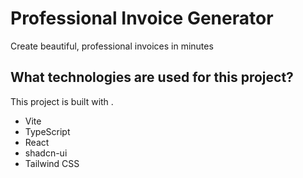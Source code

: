 # Professional Invoice Generator
Create beautiful, professional invoices in minutes

## What technologies are used for this project?

This project is built with .

- Vite
- TypeScript
- React
- shadcn-ui
- Tailwind CSS
